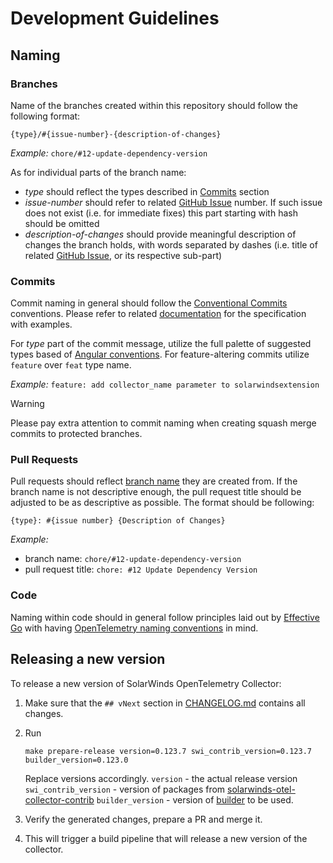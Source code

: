 # Development Guidelines

## Naming

### Branches

Name of the branches created within this repository should follow the following format:

`{type}/#{issue-number}-{description-of-changes}`

_Example:_ `chore/#12-update-dependency-version`

As for individual parts of the branch name:

- _type_ should reflect the types described in [Commits](#commits) section
- _issue-number_ should refer to related [GitHub Issue](https://github.com/solarwinds/solarwinds-otel-collector-releases/issues) number. If such issue does not exist (i.e. for immediate fixes) this part starting with hash should be omitted
- _description-of-changes_ should provide meaningful description of changes the branch holds, with words separated by dashes (i.e. title of related [GitHub Issue](https://github.com/solarwinds/solarwinds-otel-collector-releases/issues), or its respective sub-part)

### Commits

Commit naming in general should follow the [Conventional Commits](https://www.conventionalcommits.org/en/v1.0.0/) conventions. Please refer to related [documentation](https://www.conventionalcommits.org/en/v1.0.0/) for the specification with examples.

For _type_ part of the commit message, utilize the full palette of suggested types based of [Angular conventions](https://github.com/angular/angular/blob/22b96b9/CONTRIBUTING.md#type). 
For feature-altering commits utilize `feature` over `feat` type name.

_Example:_ `feature: add collector_name parameter to solarwindsextension`

> [!WARNING]  
> Please pay extra attention to commit naming when creating squash merge commits to protected branches.

### Pull Requests

Pull requests should reflect [branch name](#branches) they are created from. If the branch name is not descriptive enough, the pull request title should be adjusted to be as descriptive as possible. The format should be following:

`{type}: #{issue number} {Description of Changes}`

_Example:_

- branch name: `chore/#12-update-dependency-version`
- pull request title: `chore: #12 Update Dependency Version`

### Code

Naming within code should in general follow principles laid out by [Effective Go](https://go.dev/doc/effective_go) with having [OpenTelemetry naming conventions](https://github.com/open-telemetry/opentelemetry-collector/blob/main/docs/coding-guidelines.md#naming-convention) in mind.

## Releasing a new version

To release a new version of SolarWinds OpenTelemetry Collector:

1. Make sure that the `## vNext` section in [CHANGELOG.md](../CHANGELOG.md) contains all changes.
2. Run

    ```shell
    make prepare-release version=0.123.7 swi_contrib_version=0.123.7 builder_version=0.123.0
    ```
    Replace versions accordingly.
    `version` - the actual release version
    `swi_contrib_version` - version of packages from [solarwinds-otel-collector-contrib](https://github.com/solarwinds/solarwinds-otel-collector-contrib/releases)
    `builder_version` - version of [builder](https://github.com/open-telemetry/opentelemetry-collector/tree/main/cmd/builder) to be used.
3. Verify the generated changes, prepare a PR and merge it.
4. This will trigger a build pipeline that will release a new version of the collector.
